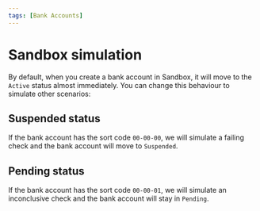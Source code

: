 ```yaml
---
tags: [Bank Accounts]
---
```


# Sandbox simulation

By default, when you create a bank account in Sandbox, it will move to the `Active` status almost immediately. You can change this behaviour to simulate other scenarios:

## Suspended status

If the bank account has the sort code `00-00-00`, we will simulate a failing check and the bank account will move to `Suspended`.

## Pending status

If the bank account has the sort code `00-00-01`, we will simulate an inconclusive check and the bank account will stay in `Pending`.
